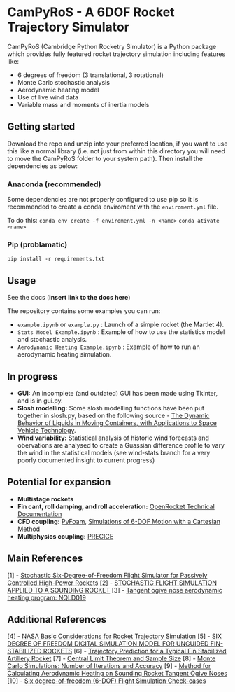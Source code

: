 # CamPyRoS - A 6DOF Rocket Trajectory Simulator

CamPyRoS (Cambridge Python Rocketry Simulator) is a Python package which provides fully featured rocket trajectory simulation including features like:
- 6 degrees of freedom (3 translational, 3 rotational)
- Monte Carlo stochastic analysis
- Aerodynamic heating model
- Use of live wind data
- Variable mass and moments of inertia models

## Getting started
Download the repo and unzip into your preferred location, if you want to use this like a normal library (i.e. not just from within this directory you will need to move the CamPyRoS folder to your system path). Then install the dependencies as below:
### Anaconda (recommended)
Some dependencies are not properly configured to use pip so it is recommended to create a conda enviroment with the `enviroment.yml` file.

To do this:
`conda env create -f enviroment.yml -n <name>`
`conda ativate <name>`
### Pip (problamatic)
`pip install -r requirements.txt`

## Usage
See the docs (**insert link to the docs here**)

The repository contains some examples you can run:
- `example.ipynb` or `example.py` : Launch of a simple rocket (the Martlet 4).
- `Stats Model Example.ipynb` : Example of how to use the statistics model and stochastic analysis.
- `Aerodynamic Heating Example.ipynb` : Example of how to run an aerodynamic heating simulation.


## In progress
- **GUI:** An incomplete (and outdated) GUI has been made using Tkinter, and is in gui.py.
- **Slosh modelling:** Some slosh modelling functions have been put together in slosh.py, based on the following source - [The Dynamic Behavior of Liquids in Moving Containers, with Applications to Space Vehicle Technology](https://ntrs.nasa.gov/citations/19670006555).
- **Wind variability:** Statistical analysis of historic wind forecasts and obervations are analysed to create a Guassian difference profile to vary the wind in the statistical models (see wind-stats branch for a very poorly documented insight to current progress)


## Potential for expansion
- **Multistage rockets**
- **Fin cant, roll damping, and roll acceleration:** [OpenRocket Technical Documentation](http://openrocket.info/documentation.html)
- **CFD coupling:** [PyFoam](https://openfoamwiki.net/index.php/Contrib/PyFoam), [Simulations of 6-DOF Motion
with a Cartesian Method](https://pdfs.semanticscholar.org/ace3/5a61803390b0e0b70f6ca34492ad20a03e03.pdf)
- **Multiphysics coupling:** [PRECICE](https://www.precice.org/)


## Main References
[1] - [Stochastic Six-Degree-of-Freedom Flight Simulator for Passively Controlled High-Power Rockets](https://ascelibrary.org/doi/10.1061/%28ASCE%29AS.1943-5525.0000051)
[2] - [STOCHASTIC FLIGHT SIMULATION APPLIED TO A SOUNDING ROCKET](https://sci-hub.do/10.2514/6.iac-04-a.1.07)
[3] - [Tangent ogive nose aerodynamic heating program: NQLD019](https://ntrs.nasa.gov/citations/19730063810)


## Additional References
[4] - [NASA Basic Considerations for Rocket Trajectory Simulation](https://apps.dtic.mil/sti/pdfs/AD0642855.pdf)
[5] - [SIX DEGREE OF FREEDOM DIGITAL SIMULATION MODEL FOR UNGUIDED FIN-STABILIZED ROCKETS](https://apps.dtic.mil/dtic/tr/fulltext/u2/452106.pdf)
[6] - [Trajectory Prediction for a Typical Fin Stabilized Artillery Rocket](https://journals.ekb.eg/article_23742_f19c1da1a61e78c1f5bb7ce58a7b30dd.pdf)
[7] - [Central Limit Theorem and Sample Size](https://www.umass.edu/remp/Papers/Smith&Wells_NERA06.pdf)
[8] - [Monte Carlo Simulations: Number of Iterations and Accuracy](https://apps.dtic.mil/dtic/tr/fulltext/u2/a621501.pdf)
[9] - [Method for Calculating Aerodynamic Heating on Sounding Rocket Tangent Ogive Noses](https://arc.aiaa.org/doi/abs/10.2514/3.62081)
[10] - [Six degree-of-freedom (6-DOF) Flight Simulation Check-cases](https://nescacademy.nasa.gov/flightsim/)



